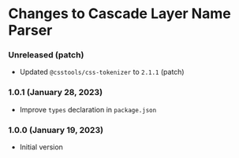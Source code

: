 # Changes to Cascade Layer Name Parser

### Unreleased (patch)

- Updated `@csstools/css-tokenizer` to `2.1.1` (patch)


### 1.0.1 (January 28, 2023)

- Improve `types` declaration in `package.json`

### 1.0.0 (January 19, 2023)

- Initial version

